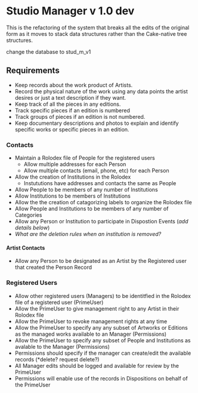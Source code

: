 # Studio Manager v 1.0 dev

This is the refactoring of the system that breaks all the edits of the 
original form as it moves to stack data structures rather than the 
Cake-native tree structures.

change the database to stud_m_v1

## Requirements

- Keep records about the work product of Artists. 
- Record the physical nature of the work using any data points the artist desires or just a text description if they want.
- Keep track of all the pieces in any editions.
- Track specific pieces if an edition is numbered
- Track groups of pieces if an edition is not numbered.
- Keep documentary descriptions and photos to explain and identify specific works or specific pieces in an edition.
### Contacts
- Maintain a Rolodex file of People for the registered users
  - Allow multiple addresses for each Person
  - Allow multiple contacts (email, phone, etc) for each Person
- Allow the creation of Institutions in the Rolodex
  - Instututions have addresses and contacts the same as People
- Allow People to be members of any number of Institutions
- Allow Institutions to be members of Institutions
- Allow the the creation of catagorizing labels to organize the Rolodex file
- Allow People and Institutions to be members of any number of Categories
- Allow any Person or Institution to participate in Dispostion Events (*add details below*)
- *What are the deletion rules when an institution is removed?*
#### Artist Contacts
- Allow any Person to be designated as an Artist by the Registered user that created the Person Record
### Registered Users
- Allow other registered users (Managers) to be identitfied in the Rolodex file of a registered user (PrimeUser)
- Allow the PrimeUser to give management right to any Artist in their Rolodex file
- Allow the PrimeUser to revoke management rights at any time
- Allow the PrimeUser to specify any any subset of Artworks or Editions as the managed works available to an Manager (Permissions)
- Allow the PrimeUser to specify any subset of People and Institutions as avalable to the Manager (Permissions)
- Permissions should specify if the manager can create/edit the available records (*delete? request delete?)
- All Manager edits should be logged and available for review by the PrimeUser
- Permissions will enable use of the records in Dispositions on behalf of the PrimeUser

